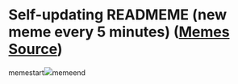 # Self-updating READMEME (new meme every 5 minutes) ([Memes Source](https://bramses.notion.site/a49c1e962b7646879176ac3b327b6533?v=4d1eda54b170483cb03a40f257231764))

memestart![](https://www.notion.so/image/https%3A%2F%2Fs3-us-west-2.amazonaws.com%2Fsecure.notion-static.com%2F7a2d024b-dc38-4728-831c-01236aa0786c%2F70D10AED-7634-4055-940C-437A794858F7.jpeg?table=block&id=643bb110-2da2-4bd4-8e95-01ecccb02a51&cache=v2)memeend
